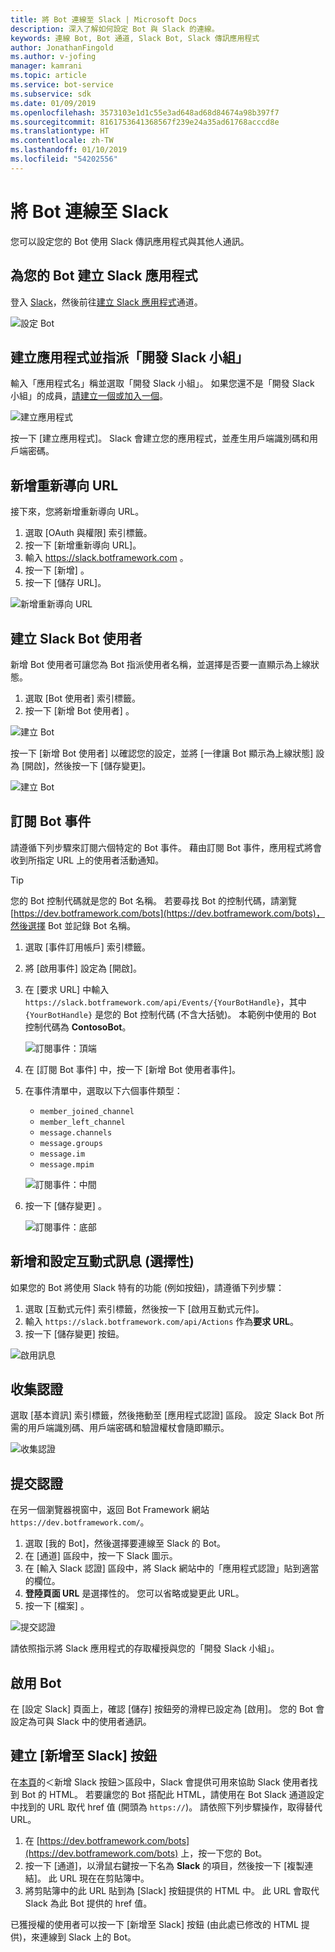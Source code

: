 ```yaml
---
title: 將 Bot 連線至 Slack | Microsoft Docs
description: 深入了解如何設定 Bot 與 Slack 的連線。
keywords: 連線 Bot, Bot 通道, Slack Bot, Slack 傳訊應用程式
author: JonathanFingold
ms.author: v-jofing
manager: kamrani
ms.topic: article
ms.service: bot-service
ms.subservice: sdk
ms.date: 01/09/2019
ms.openlocfilehash: 3573103e1d1c55e3ad648ad68d84674a98b397f7
ms.sourcegitcommit: 8161753641368567f239e24a35ad61768acccd8e
ms.translationtype: HT
ms.contentlocale: zh-TW
ms.lasthandoff: 01/10/2019
ms.locfileid: "54202556"
---
```

# <a name="connect-a-bot-to-slack"></a>將 Bot 連線至 Slack

您可以設定您的 Bot 使用 Slack 傳訊應用程式與其他人通訊。

## <a name="create-a-slack-application-for-your-bot"></a>為您的 Bot 建立 Slack 應用程式

登入 [Slack](https://slack.com/signin)，然後前往[建立 Slack 應用程式](https://api.slack.com/apps)通道。

![設定 Bot](~/media/channels/slack-NewApp.png)

## <a name="create-an-app-and-assign-a-development-slack-team"></a>建立應用程式並指派「開發 Slack 小組」

輸入「應用程式名」稱並選取「開發 Slack 小組」。 如果您還不是「開發 Slack 小組」的成員，[請建立一個或加入一個](https://slack.com/)。

![建立應用程式](~/media/channels/slack-CreateApp.png)

按一下 [建立應用程式]。 Slack 會建立您的應用程式，並產生用戶端識別碼和用戶端密碼。

## <a name="add-a-new-redirect-url"></a>新增重新導向 URL

接下來，您將新增重新導向 URL。

1. 選取 [OAuth 與權限] 索引標籤。
2. 按一下 [新增重新導向 URL]。
3. 輸入 https://slack.botframework.com 。
4. 按一下 [新增] 。
5. 按一下 [儲存 URL]。

![新增重新導向 URL](~/media/channels/slack-RedirectURL.png)

## <a name="create-a-slack-bot-user"></a>建立 Slack Bot 使用者

新增 Bot 使用者可讓您為 Bot 指派使用者名稱，並選擇是否要一直顯示為上線狀態。

1. 選取 [Bot 使用者]  索引標籤。
2. 按一下 [新增 Bot 使用者] 。

![建立 Bot](~/media/channels/slack-CreateBot.png)

按一下 [新增 Bot 使用者] 以確認您的設定，並將 [一律讓 Bot 顯示為上線狀態] 設為 [開啟]，然後按一下 [儲存變更]。

![建立 Bot](~/media/channels/slack-CreateApp-AddBotUser.png)

## <a name="subscribe-to-bot-events"></a>訂閱 Bot 事件

請遵循下列步驟來訂閱六個特定的 Bot 事件。 藉由訂閱 Bot 事件，應用程式將會收到所指定 URL 上的使用者活動通知。

> [!TIP]
> 您的 Bot 控制代碼就是您的 Bot 名稱。 若要尋找 Bot 的控制代碼，請瀏覽 [https://dev.botframework.com/bots](https://dev.botframework.com/bots)，然後選擇 Bot 並記錄 Bot 名稱。

1. 選取 [事件訂用帳戶] 索引標籤。
2. 將 [啟用事件] 設定為 [開啟]。
3. 在 [要求 URL] 中輸入 `https://slack.botframework.com/api/Events/{YourBotHandle}`，其中 `{YourBotHandle}` 是您的 Bot 控制代碼 (不含大括號)。 本範例中使用的 Bot 控制代碼為 **ContosoBot**。

   ![訂閱事件：頂端](~/media/channels/slack-SubscribeEvents-a.png)

4. 在 [訂閱 Bot 事件] 中，按一下 [新增 Bot 使用者事件]。
5. 在事件清單中，選取以下六個事件類型：
    * `member_joined_channel`
    * `member_left_channel`
    * `message.channels`
    * `message.groups`
    * `message.im`
    * `message.mpim`

   ![訂閱事件：中間](~/media/channels/slack-SubscribeEvents-b.png)

6. 按一下 [儲存變更] 。

   ![訂閱事件：底部](~/media/channels/slack-SubscribeEvents-c.png)

## <a name="add-and-configure-interactive-messages-optional"></a>新增和設定互動式訊息 (選擇性)

如果您的 Bot 將使用 Slack 特有的功能 (例如按鈕)，請遵循下列步驟：

1. 選取 [互動式元件] 索引標籤，然後按一下 [啟用互動式元件]。
2. 輸入 `https://slack.botframework.com/api/Actions` 作為**要求 URL**。
3. 按一下 [儲存變更] 按鈕。

![啟用訊息](~/media/channels/slack-MessageURL.png)

## <a name="gather-credentials"></a>收集認證

選取 [基本資訊] 索引標籤，然後捲動至 [應用程式認證] 區段。
設定 Slack Bot 所需的用戶端識別碼、用戶端密碼和驗證權杖會隨即顯示。

![收集認證](~/media/channels/slack-AppCredentials.png)

## <a name="submit-credentials"></a>提交認證

在另一個瀏覽器視窗中，返回 Bot Framework 網站 `https://dev.botframework.com/`。

1. 選取 [我的 Bot]，然後選擇要連線至 Slack 的 Bot。
2. 在 [通道] 區段中，按一下 Slack 圖示。
3. 在 [輸入 Slack 認證] 區段中，將 Slack 網站中的「應用程式認證」貼到適當的欄位。
4. **登陸頁面 URL** 是選擇性的。 您可以省略或變更此 URL。
5. 按一下 [檔案] 。

![提交認證](~/media/channels/slack-SubmitCredentials.png)

請依照指示將 Slack 應用程式的存取權授與您的「開發 Slack 小組」。

## <a name="enable-the-bot"></a>啟用 Bot

在 [設定 Slack] 頁面上，確認 [儲存] 按鈕旁的滑桿已設定為 [啟用]。
您的 Bot 會設定為可與 Slack 中的使用者通訊。

## <a name="create-an-add-to-slack-button"></a>建立 [新增至 Slack] 按鈕

在[本頁](https://api.slack.com/docs/slack-button)的＜新增 Slack 按鈕＞區段中，Slack 會提供可用來協助 Slack 使用者找到 Bot 的 HTML。
若要讓您的 Bot 搭配此 HTML，請使用在 Bot Slack 通道設定中找到的 URL 取代 href 值 (開頭為 `https://`)。
請依照下列步驟操作，取得替代 URL。

1. 在 [https://dev.botframework.com/bots](https://dev.botframework.com/bots) 上，按一下您的 Bot。
2. 按一下 [通道]，以滑鼠右鍵按一下名為 **Slack** 的項目，然後按一下 [複製連結]。 此 URL 現在在剪貼簿中。
3. 將剪貼簿中的此 URL 貼到為 [Slack] 按鈕提供的 HTML 中。 此 URL 會取代 Slack 為此 Bot 提供的 href 值。

已獲授權的使用者可以按一下 [新增至 Slack] 按鈕 (由此處已修改的 HTML 提供)，來連線到 Slack 上的 Bot。

